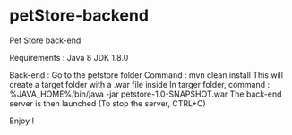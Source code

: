 # petStore-backend
Pet Store back-end

Requirements :
Java 8
JDK 1.8.0

Back-end :
Go to the petstore folder
Command : mvn clean install
This will create a target folder with a .war file inside
In targer folder, command : %JAVA_HOME%/bin/java -jar petstore-1.0-SNAPSHOT.war
The back-end server is then launched
(To stop the server, CTRL+C)

Enjoy !
